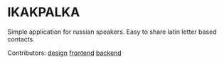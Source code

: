 IKAKPALKA
===================
Simple application for russian speakers. Easy to share latin letter based contacts.

Contributors:
[design](https://www.facebook.com/fantomass.po)
[frontend](https://www.facebook.com/nvpushkarskiy)
[backend](https://www.facebook.com/sergey.emelyanov.18)


